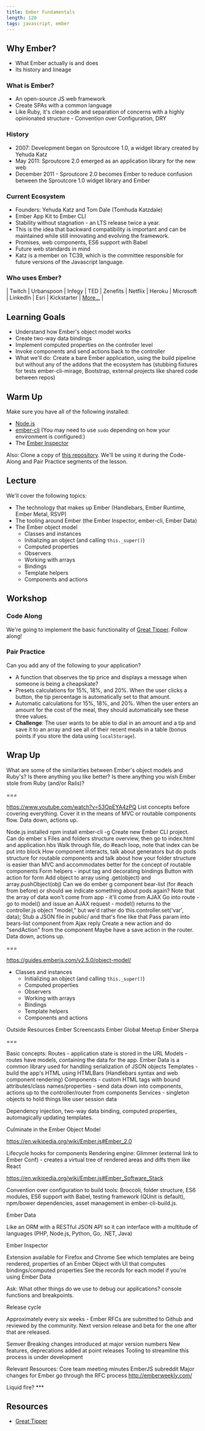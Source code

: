 ```yaml
---
title: Ember Fundamentals
length: 120
tags: javascript, ember
---
```


## Why Ember?

* What Ember actually is and does
* Its history and lineage

### What is Ember?

* An open-source JS web framework
* Create SPAs with a common language
* Like Ruby, it's clean code and separation of concerns with a highly opinionated structure - Convention over Configuration, DRY

### History
* 2007: Development began on Sproutcore 1.0, a widget library created by Yehuda Katz
* May 2011: Sproutcore 2.0 emerged as an application library for the new web
* December 2011 - Sproutcore 2.0 becomes Ember to reduce confusion between the Sproutcore 1.0 widget library and Ember

### Current Ecosystem
* Founders: Yehuda Katz and Tom Dale (Tomhuda Katzdale)
* Ember App Kit to Ember CLI
* Stability without stagnation - an LTS release twice a year.
* This is the idea that backward compatibility is important and can be maintained while still innovating and evolving the framework.
* Promises, web components, ES6 support with Babel
* Future web standards in mind
* Katz is a member on TC39, which is the committee responsible for future versions of the Javascript language.

### Who uses Ember?

| Twitch | Urbanspoon | Infegy | TED
| Zenefits | Netflix | Heroku | Microsoft
| LinkedIn | Esri | Kickstarter | [More...](http://emberjs.com/ember-users/) |

## Learning Goals

* Understand how Ember's object model works
* Create two-way data bindings
* Implement computed properties on the controller level
* Invoke components and send actions back to the controller
* What we'll do: Create a bare Ember application, using the build pipeline but without any of the addons that the ecosystem has (stubbing fixtures for tests ember-cli-mirage, Bootstrap, external projects like shared code between repos)

## Warm Up

Make sure you have all of the following installed:

* [Node.js](http://nodejs.org)
* [ember-cli](http://www.ember-cli.com/) (You may need to use `sudo` depending on how your environment is configured.)
* The [Ember Inspector](https://chrome.google.com/webstore/detail/ember-inspector/bmdblncegkenkacieihfhpjfppoconhi)

Also: Clone a copy of [this repository][greattipper]. We'll be using it during the Code-Along and Pair Practice segments of the lesson.

## Lecture

We'll cover the following topics:

* The technology that makes up Ember (Handlebars, Ember Runtime, Ember Metal, RSVP)
* The tooling around Ember (the Ember Inspector, ember-cli, Ember Data)
* The Ember object model
  * Classes and instances
  * Initializing an object (and calling `this._super()`)
  * Computed properties
  * Observers
  * Working with arrays
  * Bindings
  * Template helpers
  * Components and actions

## Workshop

### Code Along

We're going to implement the basic functionality of [Great Tipper][greattipper]. Follow along!

### Pair Practice

Can you add any of the following to your application?

* A function that observes the tip price and displays a message when someone is being a cheapskate?
* Presets calculations for 15%, 18%, and 20%. When the user clicks a button, the tip percentage is automatically set to that amount.
* Automatic calculations for 15%, 18%, and 20%. When the user enters an amount for the cost of the meal, they should automatically see these three values.
* **Challenge**: The user wants to be able to dial in an amount and a tip and save it to an array and see all of their recent meals in a table (bonus points if you store the data using `localStorage`).

## Wrap Up

What are some of the similarities between Ember's object models and Ruby's? Is there anything you like better? Is there anything you wish Ember stole from Ruby (and/or Rails)?

===

https://www.youtube.com/watch?v=53OpEYA4zPQ
List concepts before covering everything.
Cover it in the means of MVC or routable components flow.
Data down, actions up.

Node.js installed
npm install ember-cli -g
Create new Ember CLI project.
Can do ember s
Files and folders structure overview, then go to index.html and application.hbs
Walk through file, do #each loop, note that index can be put into block
How component interacts, talk about generators but do pods structure for routable components and talk about how your folder structure is easier than MVC and accommodates better for the concept of routable components
Form helpers - input tag and decorating bindings
Button with action for form
Add object to array using .get(object) and array.pushObject(obj)
Can we do ember g component bear-list (for #each from before) or should we indicate something about pods again?
Note that the array of data won't come from app - it'll come from AJAX
Go into route - go to model() and issue an AJAX request - model() returns to the controller.js object "model," but we'd rather do this.controller.set('var', data);
Stub a JSON file in public/ and that's fine like that
Pass param into bears-list component from Ajax reply
Create a new action and do "sendAction" from the component
Maybe have a save action in the router.
Data down, actions up.

===

https://guides.emberjs.com/v2.5.0/object-model/
* Classes and instances
  * Initializing an object (and calling `this._super()`)
  * Computed properties
  * Observers
  * Working with arrays
  * Bindings
  * Template helpers
  * Components and actions

Outside Resources
Ember Screencasts
Ember Global Meetup
Ember Sherpa

===

Basic concepts:
Routes - application state is stored in the URL
Models - routes have models, containing the data for the app. Ember Data is a common library used for handling serialization of JSON objects
Templates - build the app's HTML using HTMLBars (Handlebars syntax and web component rendering)
Components - custom HTML tags with bound attributes/class names/properties - send data down into components, actions up to the controller/router from components
Services - singleton objects to hold things like user session data

Dependency injection, two-way data binding, computed properties, automagically updating templates.

Culminate in the Ember Object Model

https://en.wikipedia.org/wiki/Ember.js#Ember_2.0

Lifecycle hooks for components
Rendering engine: Glimmer (external link to Ember Conf) - creates a virtual tree of rendered areas and diffs them like React

https://en.wikipedia.org/wiki/Ember.js#Ember_Software_Stack

Convention over configuration to build tools:
Broccoli, folder structure, ES6 modules, ES6 support with Babel, testing framework (QUnit is default), npm/bower dependencies, asset management in ember-cli-build.js.

Ember Data

Like an ORM with a RESTful JSON API so it can interface with a multitude of languages (PHP, Node.js, Python, Go, .NET, Java)

Ember Inspector

Extension available for Firefox and Chrome
See which templates are being rendered, properties of an Ember Object with UI that computes bindings/computed properties
See the records for each model if you're using Ember Data

Ask: What other things do we use to debug our applications? console functions and breakpoints.

Release cycle

Approximately every six weeks - Ember RFCs are submitted to Github and reviewed by the community. Next version release and beta for the one after that are released.

Semver
Breaking changes introduced at major version numbers
New features, deprecations added at point releases
Tooling to streamline this process is under development

Relevant Resources:
Core team meeting minutes
EmberJS subreddit
Major changes for Ember go through the RFC process
http://emberweekly.com/

Liquid fire? ***

## Resources

* [Great Tipper][greattipper]

[greattipper]: https://github.com/neilthawani/great-tipper